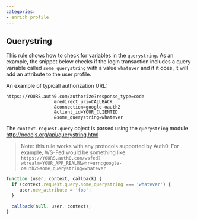 ```yaml
---
categories:
- enrich profile
---
```

## Querystring

This rule shows how to check for variables in the `querystring`. As an example, the snippet below checks if the login transaction includes a query variable called `some_querystring` with a value `whatever` and if it does, it will add an attribute to the user profile.

An example of typicall authorization URL:
```
https://YOURS.auth0.com/authorize?response_type=code
                  &redirect_uri=CALLBACK
                  &connection=google-oauth2
                  &client_id=YOUR_CLIENTID
                  &some_querystring=whatever
```

The `context.request.query` object is parsed using the `querystring` module <http://nodejs.org/api/querystring.html>

> Note: this rule works with any protocols supported by Auth0. For example, WS-Fed would be something like: `https://YOURS.auth0.com/wsfed?wtrealm=YOUR_APP_REALM&whr=urn:google-oauth2&some_querystring=whatever`

```js
function (user, context, callback) {
  if (context.request.query.some_querystring === 'whatever') {
     user.new_attribute = 'foo';
  }

  callback(null, user, context);
}
```
